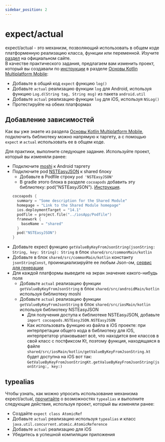 ```yaml
---
sidebar_position: 2
---
```


# expect/actual

expect/actual - это механизм, позволяющий использовать в общем коде платформенную реализацию класса, функции или переменной. 
Изучите [раздел](https://kotlinlang.org/docs/mpp-connect-to-apis.html) на официальном сайте.  
В качестве практического задания, предлагаем вам изменить проект, который вы создавали по [инструкции](https://kotlinlang.org/docs/kmm-create-first-app.html) в разделе [Основы Kotlin Multiplatform Mobile](kmm):
- Добавьте в общий код `expect` функцию `log()`
- Добавьте `actual` реализацию функции `log` для Android, используя функцию `Log.d(String tag, String msg)` из пакета `android.util`
- Добавьте `actual` реализацию функции `log` для iOS, используя `NSLog()`
- Протестируйте на обеих платформах

## Добавление зависимостей

Как вы уже знаете из раздела [Основы Kotlin Multiplatform Mobile](kmm), подключить библиотеку можно напрямую к таргету, а с помощью `expect` и `actual` использовать ее в общем коде.

Для практики, выполните следующее задание. Используйте проект, который вы изменяли ранее:
- Подключите [moshi](https://github.com/square/moshi) к Android таргету
- Подключите pod [NSTEasyJSON](https://github.com/bernikovich/NSTEasyJSON) к shared блоку
    - Добавьте в Podfile строку `pod 'NSTEasyJSON'` 
    - В gradle этого блока в разделе `cocoapods` добавить эту библиотеку: pod("NSTEasyJSON"). [Инструкция](https://kotlinlang.org/docs/native-cocoapods.html).  
    ```kotlin
    cocoapods {
      summary = "Some description for the Shared Module"
      homepage = "Link to the Shared Module homepage"
      ios.deploymentTarget = "14.1"
      podfile = project.file("../iosApp/Podfile")
      framework {
        baseName = "shared"
      }
      pod("NSTEasyJSON")
    }
    ```
- Добавьте expect функцию `getValueByKeyFromJsonString(jsonString: String, key: String): String` в блок `shared/src/commonMain/kotlin`
- Добавьте в блок `shared/src/commonMain/kotlin` константу `jsonStringConst`, проинициализируйте ее любым Json-ом, [сервис для генерации](https://json-generator.com/)
- Для каждой платформы выведите на экран значение какого-нибудь поля
    - Добавьте `actual` реализацию функции `getValueByKeyFromJsonString` в блок `shared/src/androidMain/kotlin` используя библиотеку moshi
    - Добавьте `actual` реализацию функции `getValueByKeyFromJsonString` в блок `shared/src/iosMain/kotlin` используя библиотеку NSTEasyJSON
      - Для получения доступа к библиотеке NSTEasyJSON, добавьте `import cocoapods.NSTEasyJSON.NSTEasyJSON`
      - Как использовать функцию из файла в iOS проекте: при интерпретации общего кода в библиотеку для iOS, интерпретатор упаковывает всё, что находится вне классов в свой класс с постфиксом Kt, поэтому функция, находящаяся в файле `shared/src/iosMain/kotlin/getValueByKeyFromJsonString.kt` будет доступна на iOS вот так: `GetValueByKeyFromJsonStringKt.getValueByKeyFromJsonString(jsonString:, key:)`
      
    
## typealias 

Чтобы узнать, как можно упросить использование механизма expect/actual, [прочитайте](https://kotlinlang.org/docs/mpp-connect-to-apis.html#rules-for-expected-and-actual-declarations) о возможностях `typealias` и выполните следующие действия, используя проект, который вы изменяли ранее: 

- Создайте `expect class AtomicRef`
- Добавьте `actual` реализацию используя `typealias` и класс `java.util.concurrent.atomic.AtomicReference`
- Добавьте `actual` реализацию для iOS
- Убедитесь в успешной компиляции приложения
